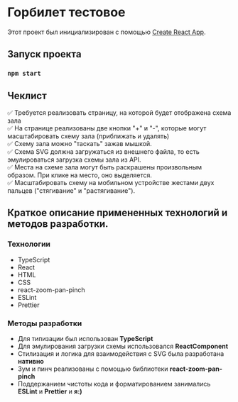 # Горбилет тестовое

Этот проект был инициализирован с помощью [Create React App](https://github.com/facebook/create-react-app).

## Запуск проекта

### `npm start`

## Чеклист

✅ Требуется реализовать страницу, на которой будет отображена схема зала <br/>
✅ На странице реализованы две кнопки "+" и "-", которые могут масштабировать схему зала (приближать и удалять) <br/>
✅ Схему зала можно "таскать" зажав мышкой. <br/>
✅ Схема SVG должна загружаться из внешнего файла, то есть эмулироваться загрузка схемы зала из API. <br/>
✅ Места на схеме зала могут быть раскрашены произвольным образом. При клике на место, оно выделяется. <br/>
✅ Масштабировать схему на мобильном устройстве жестами двух пальцев ("стягивание" и "растягивание").

## Краткое описание примененных технологий и методов разработки.

### Технологии

- TypeScript
- React
- HTML
- CSS
- react-zoom-pan-pinch
- ESLint
- Prettier

### Методы разработки

- Для типизации был использован **TypeScript**
- Для эмулирования загрузки схемы использовался **ReactComponent**
- Стилизация и логика для взаимодействия с SVG была разработана **нативно**
- Зум и пинч реализованы с помощью библиотеки **react-zoom-pan-pinch**
- Поддержанием чистоты кода и форматированием занимались **ESLint** и **Prettier** и **я:)**
